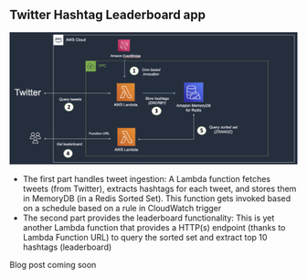 ## Twitter Hashtag Leaderboard app

![](images/arch.png)

- The first part handles tweet ingestion: A Lambda function fetches tweets (from Twitter), extracts hashtags for each tweet, and stores them in MemoryDB (in a Redis Sorted Set). This function gets invoked based on a schedule based on a rule in CloudWatch trigger
- The second part provides the leaderboard functionality: This is yet another Lambda function that provides a HTTP(s) endpoint (thanks to Lambda Function URL) to query the sorted set and extract top 10 hashtags (leaderboard)

Blog post coming soon